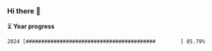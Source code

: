### Hi there :wave:

:hourglass_flowing_sand: **Year progress**

```txt
2024 [##########################################        ] 85.79%
```
